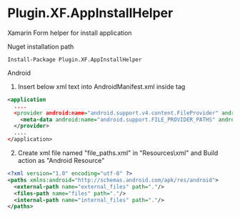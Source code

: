 # Plugin.XF.AppInstallHelper
Xamarin Form helper for install application

Nuget installation path
```
Install-Package Plugin.XF.AppInstallHelper
```

Android
1. Insert below xml text into AndroidManifest.xml inside <application> tag
  
``` xml
<application 
  ....
  <provider android:name="android.support.v4.content.FileProvider" android:authorities="{packagename}.fileprovider" android:exported="false" android:grantUriPermissions="true">
    <meta-data android:name="android.support.FILE_PROVIDER_PATHS" android:resource="@xml/file_paths" />
  </provider>
  ....
</application>
```

2. Create xml file named "file_paths.xml" in "Resources\xml" and Build action as "Android Resource"
``` xml
<?xml version="1.0" encoding="utf-8" ?>
<paths xmlns:android="http://schemas.android.com/apk/res/android">
  <external-path name="external_files" path="."/>
  <files-path name="files" path="."/>
  <internal-path name="internal_files" path="."/>
</paths>
```


